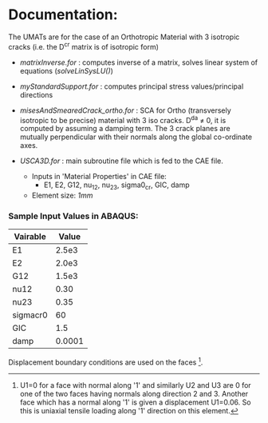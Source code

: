 # Documentation: 

The UMATs are for the case of an Orthotropic Material with 3 isotropic cracks (i.e. the D<sup>cr</sup> matrix is of isotropic form)

* *matrixInverse.for* : computes inverse of a matrix, solves linear system of equations (*solveLinSysLU()*)
* *myStandardSupport.for* : computes principal stress values/principal directions
* *misesAndSmearedCrack_ortho.for* : SCA for Ortho (transversely isotropic to be precise) material with 3 iso cracks. D<sup>da</sup> ≠ 0, it is computed by assuming a damping term. The 3 crack planes are mutually perpendicular with their normals along the global co-ordinate axes.
* *USCA3D.for* : main subroutine file which is fed to the CAE file.

  * Inputs in 'Material Properties' in CAE file:
    * E1, E2, G12, nu<sub>12</sub>, nu<sub>23</sub>, sigma0<sub>cr</sub>, GIC, damp
  * Element size: *1mm*     

### Sample Input Values in ABAQUS:
| Vairable      | Value |
| ----------- | ----------- |
| E1  |       2.5e3 |
| E2  |       2.0e3 |
| G12 |      1.5e3 |
| nu12 |     0.30 |
| nu23 |     0.35 |
| sigmacr0 | 60 |
| GIC |      1.5 |
| damp |     0.0001 |


Displacement boundary conditions are used on the faces [^1].

[^1]: U1=0 for a face with normal along '1' and similarly U2 and U3 are 0 for one of the two faces having normals along direction 2 and 3. Another face which has a normal along '1' is given a displacement U1=0.06. So this is uniaxial tensile loading along '1' direction on this element.
